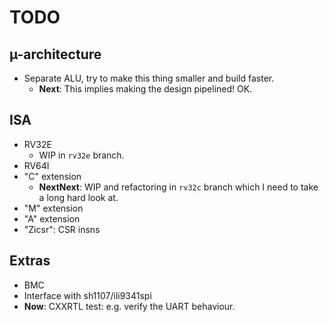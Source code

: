 # TODO

## µ-architecture

* Separate ALU, try to make this thing smaller and build faster.
  * **Next**: This implies making the design pipelined! OK.

## ISA

* RV32E
  * WIP in `rv32e` branch.
* RV64I
* "C" extension
  * **NextNext**: WIP and refactoring in `rv32c` branch which I need to take a long hard look at.
* "M" extension
* "A" extension
* "Zicsr": CSR insns

## Extras

* BMC
* Interface with sh1107/ili9341spi
* **Now**: CXXRTL test: e.g. verify the UART behaviour.

